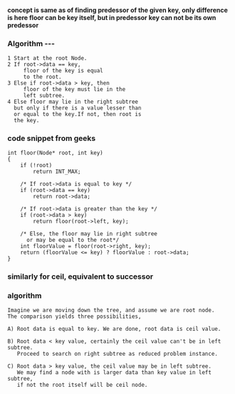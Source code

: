 #### concept is same as of finding predessor of the given key, only difference is here floor can be key itself, but in predessor key can not be its own predessor
### Algorithm ---
```
1 Start at the root Node.
2 If root->data == key, 
     floor of the key is equal 
     to the root.
3 Else if root->data > key, then 
     floor of the key must lie in the
     left subtree.
4 Else floor may lie in the right subtree 
  but only if there is a value lesser than 
  or equal to the key.If not, then root is
  the key.
```
### code snippet from geeks
```
int floor(Node* root, int key)
{
    if (!root)
        return INT_MAX;
  
    /* If root->data is equal to key */
    if (root->data == key)
        return root->data;
  
    /* If root->data is greater than the key */
    if (root->data > key)
        return floor(root->left, key);
  
    /* Else, the floor may lie in right subtree
      or may be equal to the root*/
    int floorValue = floor(root->right, key);
    return (floorValue <= key) ? floorValue : root->data;
}
```

### similarly for ceil, equivalent to successor
### algorithm
```
Imagine we are moving down the tree, and assume we are root node. 
The comparison yields three possibilities,

A) Root data is equal to key. We are done, root data is ceil value.

B) Root data < key value, certainly the ceil value can't be in left subtree. 
   Proceed to search on right subtree as reduced problem instance.

C) Root data > key value, the ceil value may be in left subtree. 
   We may find a node with is larger data than key value in left subtree, 
   if not the root itself will be ceil node.
```

